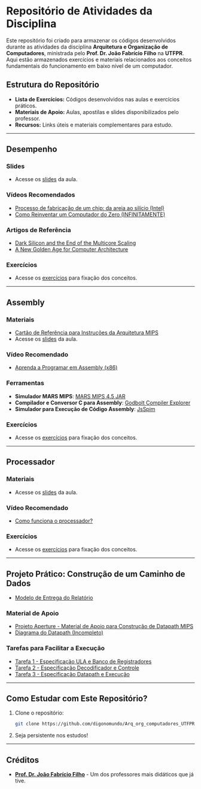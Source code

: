 # Repositório de Atividades da Disciplina

Este repositório foi criado para armazenar os códigos desenvolvidos durante as atividades da disciplina **Arquitetura e Organização de Computadores**, ministrada pelo **Prof. Dr. João Fabrício Filho** na **UTFPR**. Aqui estão armazenados exercícios e materiais relacionados aos conceitos fundamentais do funcionamento em baixo nível de um computador.

## Estrutura do Repositório

- **Lista de Exercícios:** Códigos desenvolvidos nas aulas e exercícios práticos.
- **Materiais de Apoio:** Aulas, apostilas e slides disponibilizados pelo professor.
- **Recursos:** Links úteis e materiais complementares para estudo.

---

## Desempenho

### Slides
- Acesse os [slides](/Desempenho/Slides/) da aula.

### Vídeos Recomendados
- [Processo de fabricação de um chip: da areia ao silício (Intel)](https://www.youtube.com/watch?v=Q5paWn7bFg4)
- [Como Reinventar um Computador do Zero (INFINITAMENTE)](https://www.youtube.com/watch?v=BbnDmeNojFA)

### Artigos de Referência
- [Dark Silicon and the End of the Multicore Scaling](https://research.cs.wisc.edu/vertical/papers/2011/isca11-darksilicon.pdf)
- [A New Golden Age for Computer Architecture](https://www.doc.ic.ac.uk/~wl/teachlocal/arch/papers/cacm19golden-age.pdf)

### Exercícios
- Acesse os [exercícios](/Desempenho/Exercícios/) para fixação dos conceitos.

---

## Assembly

### Materiais
- [Cartão de Referência para Instruções da Arquitetura MIPS](/Assembly/arquivos/MIPS-reference-card.pdf)
- Acesse os [slides](/Assembly/slides/) da aula.

### Vídeo Recomendado
- [Aprenda a Programar em Assembly (x86)](https://youtu.be/Rpq5PDDgwxU)

### Ferramentas
- **Simulador MARS MIPS**: [MARS MIPS 4.5 JAR](https://computerscience.missouristate.edu/mars-mips-simulator.htm)
- **Compilador e Conversor C para Assembly**: [Godbolt Compiler Explorer](https://godbolt.org/)
- **Simulador para Execução de Código Assembly**: [JsSpim](https://shawnzhong.github.io/JsSpim/)

### Exercícios
- Acesse os [exercícios](/assembly/exercicios/) para fixação dos conceitos.

---

## Processador

### Materiais
- Acesse os [slides](/Processador/Slides/) da aula.

### Vídeo Recomendado
- [Como funciona o processador?](https://youtu.be/0TV0uB0gQwQ)

### Exercícios
- Acesse os [exercícios](/Processador/Exercícios/) para fixação dos conceitos.

---

## Projeto Prático: Construção de um Caminho de Dados

- [Modelo de Entrega do Relatório](/Trabalhos/Modelo%20de%20entrega%20do%20relatório.odt)

### Material de Apoio
- [Projeto Aperture - Material de Apoio para Construção de Datapath MIPS](https://christoferlv.github.io/ProjetoAperture/)
- [Diagrama do Datapath (Incompleto)](/Trabalhos/datapath.drawio.png)

### Tarefas para Facilitar a Execução
- [Tarefa 1 - Especificação ULA e Banco de Registradores](/Trabalhos/Tarefa_1_Especificação%20ULA%20e%20banco%20de%20registradores.pdf)
- [Tarefa 2 - Especificação Decodificador e Controle](/Trabalhos/Tarefa_2_Especificação%20Decodificador%20e%20controle.pdf)
- [Tarefa 3 - Especificação Datapath e Execução](/Trabalhos/Tarefa_3_Especificação%20Datapath%20e%20Execução.pdf)

---

## Como Estudar com Este Repositório?

1. Clone o repositório:
   ```bash
   git clone https://github.com/digonomundo/Arq_org_computadores_UTFPR.git
   ```
2. Seja persistente nos estudos!

---

## Créditos

- [**Prof. Dr. João Fabrício Filho**](https://buscatextual.cnpq.br/buscatextual/visualizacv.do?metodo=apresentar&id=K4492642T6) - Um dos professores mais didáticos que já tive.
